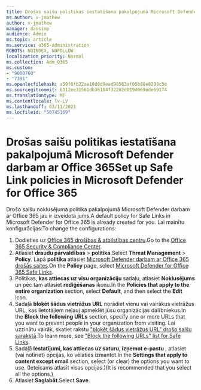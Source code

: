 ```yaml
---
title: Drošas saišu politikas iestatīšana pakalpojumā Microsoft Defender darbam ar Office 365
ms.author: v-jmathew
author: v-jmathew
manager: dansimp
audience: Admin
ms.topic: article
ms.service: o365-administration
ROBOTS: NOINDEX, NOFOLLOW
localization_priority: Normal
ms.collection: Adm_O365
ms.custom:
- "9000760"
- "7391"
ms.openlocfilehash: a59f6fb22ae18d8d9ead98563af05b88e8208c5e
ms.sourcegitcommit: 6312ee31561db36104f32282d019d069ede69174
ms.translationtype: MT
ms.contentlocale: lv-LV
ms.lasthandoff: 03/11/2021
ms.locfileid: "50745169"
---
```

# <a name="set-up-safe-link-policies-in-microsoft-defender-for-office-365"></a><span data-ttu-id="fd3f8-102">Drošas saišu politikas iestatīšana pakalpojumā Microsoft Defender darbam ar Office 365</span><span class="sxs-lookup"><span data-stu-id="fd3f8-102">Set up Safe Link policies in Microsoft Defender for Office 365</span></span>

<span data-ttu-id="fd3f8-103">Drošo saišu noklusējuma politika pakalpojumā Microsoft Defender darbam ar Office 365 jau ir izveidota jums.</span><span class="sxs-lookup"><span data-stu-id="fd3f8-103">A default policy for Safe Links in Microsoft Defender for Office 365 is already created for you.</span></span> <span data-ttu-id="fd3f8-104">Lai mainītu konfigurācijas:</span><span class="sxs-lookup"><span data-stu-id="fd3f8-104">To change the configurations:</span></span>

1. <span data-ttu-id="fd3f8-105">Dodieties uz [Office 365 drošības & atbilstības centru](https://go.microsoft.com/fwlink/p/?linkid=2077143).</span><span class="sxs-lookup"><span data-stu-id="fd3f8-105">Go to the [Office 365 Security & Compliance Center](https://go.microsoft.com/fwlink/p/?linkid=2077143).</span></span>
2. <span data-ttu-id="fd3f8-106">Atlasiet **draudu pārvaldības**  >  **politika**.</span><span class="sxs-lookup"><span data-stu-id="fd3f8-106">Select **Threat Management** > **Policy**.</span></span> <span data-ttu-id="fd3f8-107">Lapā **politika** atlasiet [Microsoft Defender darbam ar Office 365 drošās saites](https://go.microsoft.com/fwlink/?linkid=2101058).</span><span class="sxs-lookup"><span data-stu-id="fd3f8-107">On the **Policy** page, select [Microsoft Defender for Office 365 Safe Links](https://go.microsoft.com/fwlink/?linkid=2101058).</span></span>
3. <span data-ttu-id="fd3f8-108">Politikas, **kas attiecas uz visu organizāciju** sadaļu, atlasiet **Noklusējums** un pēc tam atlasiet **rediģēšanas** ikonu.</span><span class="sxs-lookup"><span data-stu-id="fd3f8-108">In the **Policies that apply to the entire organization** section, select **Default**, and then select the **Edit** icon.</span></span>
4. <span data-ttu-id="fd3f8-109">Sadaļā **bloķēt šādus vietrāžus URL** norādiet vienu vai vairākus vietrāžus URL, kas lietotājiem neļauj apmeklēt jūsu organizācijas dalībniekus.</span><span class="sxs-lookup"><span data-stu-id="fd3f8-109">In the **Block the following URLs** section, specify one or more URLs that you want to prevent people in your organization from visiting.</span></span> <span data-ttu-id="fd3f8-110">Lai uzzinātu vairāk, skatiet rakstu ["bloķēt šādus vietrāžus URL" drošo saišu sarakstā](https://go.microsoft.com/fwlink/?linkid=2092123).</span><span class="sxs-lookup"><span data-stu-id="fd3f8-110">To learn more, see ["Block the following URLs" list for Safe Links](https://go.microsoft.com/fwlink/?linkid=2092123).</span></span>
5. <span data-ttu-id="fd3f8-111">Sadaļā **Iestatījumi, kas attiecas uz saturu, izņemot e-pastu** , atlasiet (vai notīriet) opcijas, ko vēlaties izmantot.</span><span class="sxs-lookup"><span data-stu-id="fd3f8-111">In the **Settings that apply to content except email** section, select (or clear) the options you want to use.</span></span> <span data-ttu-id="fd3f8-112">(Ieteicams atlasīt visas opcijas.)</span><span class="sxs-lookup"><span data-stu-id="fd3f8-112">(It is recommended that you select all the options.)</span></span>
6. <span data-ttu-id="fd3f8-113">Atlasiet **Saglabāt**.</span><span class="sxs-lookup"><span data-stu-id="fd3f8-113">Select **Save**.</span></span>
